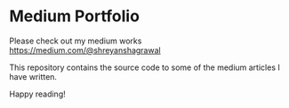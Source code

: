 # Medium Portfolio

Please check out my medium works https://medium.com/@shreyanshagrawal

This repository contains the source code to some of the medium articles I have written.

Happy reading!
